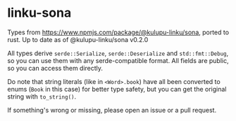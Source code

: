 # linku-sona

Types from https://www.npmjs.com/package/@kulupu-linku/sona,
ported to rust. Up to date as of @kulupu-linku/sona v0.2.0

All types derive `serde::Serialize`, `serde::Deserialize` and `std::fmt::Debug`,
so you can use them with any serde-compatible format. All fields are public, so you can access them directly.

Do note that string literals (like in `<Word>.book`) have all been converted to enums (`Book` in
this case) for better type safety, but you can get the original string with `to_string()`.

If something's wrong or missing, please open an issue or a pull request.
